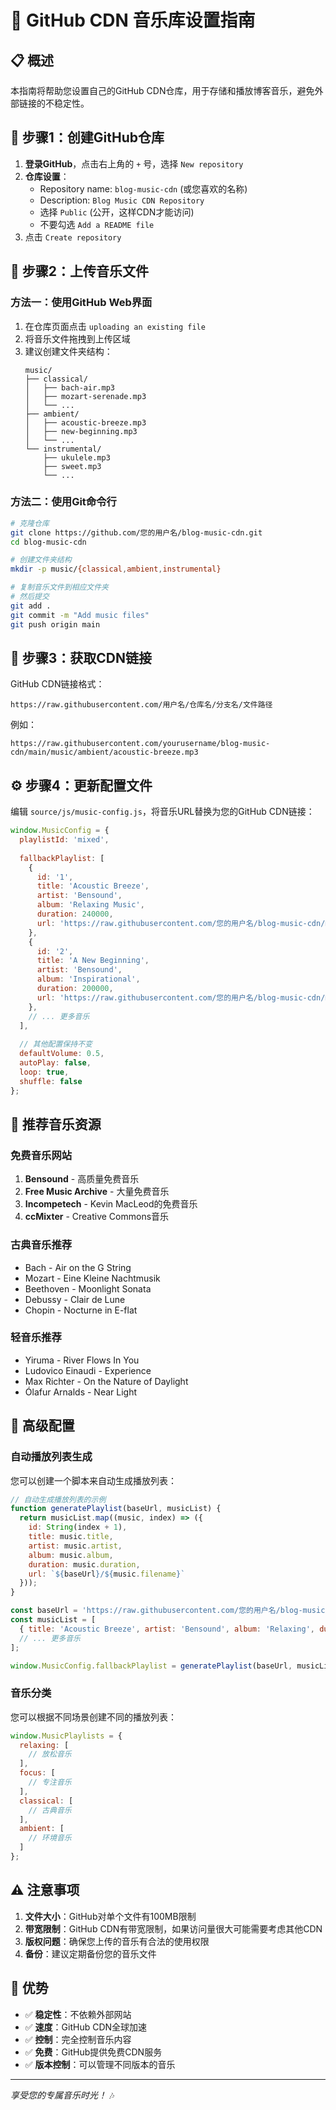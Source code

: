 # 🎵 GitHub CDN 音乐库设置指南

## 📋 概述

本指南将帮助您设置自己的GitHub CDN仓库，用于存储和播放博客音乐，避免外部链接的不稳定性。

## 🚀 步骤1：创建GitHub仓库

1. **登录GitHub**，点击右上角的 `+` 号，选择 `New repository`
2. **仓库设置**：
   - Repository name: `blog-music-cdn` (或您喜欢的名称)
   - Description: `Blog Music CDN Repository`
   - 选择 `Public` (公开，这样CDN才能访问)
   - 不要勾选 `Add a README file`
3. 点击 `Create repository`

## 📁 步骤2：上传音乐文件

### 方法一：使用GitHub Web界面
1. 在仓库页面点击 `uploading an existing file`
2. 将音乐文件拖拽到上传区域
3. 建议创建文件夹结构：
   ```
   music/
   ├── classical/
   │   ├── bach-air.mp3
   │   ├── mozart-serenade.mp3
   │   └── ...
   ├── ambient/
   │   ├── acoustic-breeze.mp3
   │   ├── new-beginning.mp3
   │   └── ...
   └── instrumental/
       ├── ukulele.mp3
       ├── sweet.mp3
       └── ...
   ```

### 方法二：使用Git命令行
```bash
# 克隆仓库
git clone https://github.com/您的用户名/blog-music-cdn.git
cd blog-music-cdn

# 创建文件夹结构
mkdir -p music/{classical,ambient,instrumental}

# 复制音乐文件到相应文件夹
# 然后提交
git add .
git commit -m "Add music files"
git push origin main
```

## 🔗 步骤3：获取CDN链接

GitHub CDN链接格式：
```
https://raw.githubusercontent.com/用户名/仓库名/分支名/文件路径
```

例如：
```
https://raw.githubusercontent.com/yourusername/blog-music-cdn/main/music/ambient/acoustic-breeze.mp3
```

## ⚙️ 步骤4：更新配置文件

编辑 `source/js/music-config.js`，将音乐URL替换为您的GitHub CDN链接：

```javascript
window.MusicConfig = {
  playlistId: 'mixed',
  
  fallbackPlaylist: [
    {
      id: '1',
      title: 'Acoustic Breeze',
      artist: 'Bensound',
      album: 'Relaxing Music',
      duration: 240000,
      url: 'https://raw.githubusercontent.com/您的用户名/blog-music-cdn/main/music/ambient/acoustic-breeze.mp3'
    },
    {
      id: '2',
      title: 'A New Beginning',
      artist: 'Bensound',
      album: 'Inspirational',
      duration: 200000,
      url: 'https://raw.githubusercontent.com/您的用户名/blog-music-cdn/main/music/ambient/new-beginning.mp3'
    },
    // ... 更多音乐
  ],
  
  // 其他配置保持不变
  defaultVolume: 0.5,
  autoPlay: false,
  loop: true,
  shuffle: false
};
```

## 🎼 推荐音乐资源

### 免费音乐网站
1. **Bensound** - 高质量免费音乐
2. **Free Music Archive** - 大量免费音乐
3. **Incompetech** - Kevin MacLeod的免费音乐
4. **ccMixter** - Creative Commons音乐

### 古典音乐推荐
- Bach - Air on the G String
- Mozart - Eine Kleine Nachtmusik
- Beethoven - Moonlight Sonata
- Debussy - Clair de Lune
- Chopin - Nocturne in E-flat

### 轻音乐推荐
- Yiruma - River Flows In You
- Ludovico Einaudi - Experience
- Max Richter - On the Nature of Daylight
- Ólafur Arnalds - Near Light

## 🔧 高级配置

### 自动播放列表生成
您可以创建一个脚本来自动生成播放列表：

```javascript
// 自动生成播放列表的示例
function generatePlaylist(baseUrl, musicList) {
  return musicList.map((music, index) => ({
    id: String(index + 1),
    title: music.title,
    artist: music.artist,
    album: music.album,
    duration: music.duration,
    url: `${baseUrl}/${music.filename}`
  }));
}

const baseUrl = 'https://raw.githubusercontent.com/您的用户名/blog-music-cdn/main/music';
const musicList = [
  { title: 'Acoustic Breeze', artist: 'Bensound', album: 'Relaxing', duration: 240000, filename: 'ambient/acoustic-breeze.mp3' },
  // ... 更多音乐
];

window.MusicConfig.fallbackPlaylist = generatePlaylist(baseUrl, musicList);
```

### 音乐分类
您可以根据不同场景创建不同的播放列表：

```javascript
window.MusicPlaylists = {
  relaxing: [
    // 放松音乐
  ],
  focus: [
    // 专注音乐
  ],
  classical: [
    // 古典音乐
  ],
  ambient: [
    // 环境音乐
  ]
};
```

## ⚠️ 注意事项

1. **文件大小**：GitHub对单个文件有100MB限制
2. **带宽限制**：GitHub CDN有带宽限制，如果访问量很大可能需要考虑其他CDN
3. **版权问题**：确保您上传的音乐有合法的使用权限
4. **备份**：建议定期备份您的音乐文件

## 🎯 优势

- ✅ **稳定性**：不依赖外部网站
- ✅ **速度**：GitHub CDN全球加速
- ✅ **控制**：完全控制音乐内容
- ✅ **免费**：GitHub提供免费CDN服务
- ✅ **版本控制**：可以管理不同版本的音乐

---

*享受您的专属音乐时光！* 🎶

